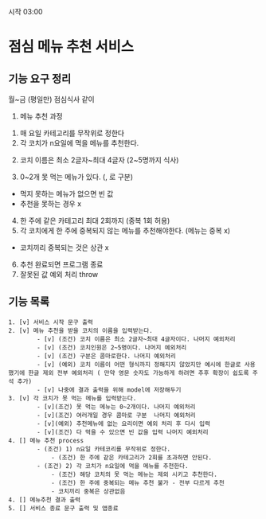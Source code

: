 시작 03:00

# 점심 메뉴 추천 서비스

## 기능 요구 정리

월~금 (평일만) 점심식사 같이

1. 메뉴 추천 과정

1) 매 요일 카테고리를 무작위로 정한다
2) 각 코치가 n요일에 먹을 메뉴를 추천한다.

2. 코치 이름은 최소 2글자~최대 4글자 (2~5명까지 식사)

3. 0~2개 못 먹는 메뉴가 있다. (, 로 구분)

- 먹지 못하는 메뉴가 없으면 빈 값
- 추천을 못하는 경우 x

4. 한 주에 같은 카테고리 최대 2회까지 (중복 1회 허용)
5. 각 코치에게 한 주에 중복되지 않는 메뉴를 추천해야한다. (메뉴는 중복 x)

- 코치끼리 중복되는 것은 상관 x

6. 추천 완료되면 프로그램 종료
7. 잘못된 값 예외 처리 throw

## 기능 목록

```
1. [v] 서비스 시작 문구 출력
2. [v] 메뉴 추천을 받을 코치의 이름을 입력받는다.
        - [v] (조건) 코치 이름은 최소 2글자~최대 4글자이다. 나머지 예외처리
        - [v] (조건) 코치인원은 2~5명이다. 나머지 예외처리
        - [v] (조건) 구분은 콤마로한다. 나머지 예외처리
        - [v] (예외) 코치 이름이 어떤 형식까지 정해지지 않았지만 예시에 한글로 사용했기에 한글 제외 전부 예외처리 ( 만약 영문 숫자도 가능하게 하려면 추후 확장이 쉽도록 주석 추가)
        - [v] 나중에 결과 출력을 위해 model에 저장해두기
3. [v] 각 코치가 못 먹는 메뉴를 입력받는다.
        - [v](조건) 못 먹는 메뉴는 0~2개이다. 나머지 예외처리
        - [v](조건) 여러개일 경우 콤마로 구분  나머지 예외처리
        - [v](예외) 추천메뉴에 없는 요리이면 예외 처리 후 다시 입력
        - [v](조건) 다 먹을 수 있으면 빈 값을 입력 나머지 예외처리
4. [] 메뉴 추천 process
        - (조건) 1) n요일 카테코리를 무작위로 정한다.
            - (조건) 한 주에 같은 카테고리가 2회를 초과하면 안된다.
        - (조건) 2) 각 코치가 n요일에 먹을 메뉴를 추천한다.
            - (조건) 해당 코치의 못 먹는 메뉴는 제외 시키고 추천한다.
            - (조건) 한 주에 중복되는 메뉴 추천 불가 - 전부 다르게 추천
            - 코치끼리 중복은 상관없음
4. [] 메뉴추천 결과 출력
5. [] 서비스 종료 문구 출력 및 앱종료
```
